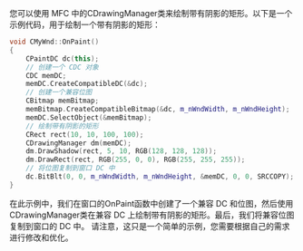 您可以使用 MFC 中的CDrawingManager类来绘制带有阴影的矩形。以下是一个示例代码，用于绘制一个带有阴影的矩形：

```cpp
void CMyWnd::OnPaint()
{
    CPaintDC dc(this);
    // 创建一个 CDC 对象
    CDC memDC;
    memDC.CreateCompatibleDC(&dc);
    // 创建一个兼容位图
    CBitmap memBitmap;
    memBitmap.CreateCompatibleBitmap(&dc, m_nWndWidth, m_nWndHeight);
    memDC.SelectObject(&memBitmap);
    // 绘制带有阴影的矩形
    CRect rect(10, 10, 100, 100);
    CDrawingManager dm(memDC);
    dm.DrawShadow(rect, 5, 10, RGB(128, 128, 128));
    dm.DrawRect(rect, RGB(255, 0, 0), RGB(255, 255, 255));
    // 将位图复制到窗口 DC 中
    dc.BitBlt(0, 0, m_nWndWidth, m_nWndHeight, &memDC, 0, 0, SRCCOPY);
}
```
在此示例中，我们在窗口的OnPaint函数中创建了一个兼容 DC 和位图，然后使用CDrawingManager类在兼容 DC 上绘制带有阴影的矩形。最后，我们将兼容位图复制到窗口的 DC 中。
请注意，这只是一个简单的示例，您需要根据自己的需求进行修改和优化。